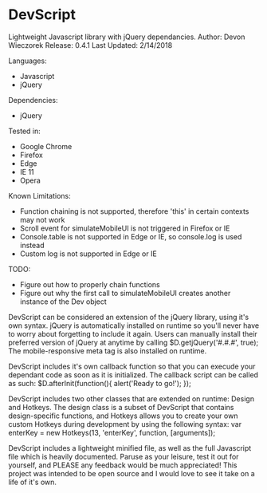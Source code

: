 # DevScript
Lightweight Javascript library with jQuery dependancies.
Author: Devon Wieczorek
Release: 0.4.1
Last Updated: 2/14/2018


Languages:
- Javascript
- jQuery

Dependencies:
- jQuery

Tested in:
- Google Chrome
- Firefox
- Edge
- IE 11
- Opera

Known Limitations:
- Function chaining is not supported, therefore 'this' in certain contexts may not work
- Scroll event for simulateMobileUI is not triggered in Firefox or IE
- Console.table is not supported in Edge or IE, so console.log is used instead
- Custom log is not supported in Edge or IE

TODO:
- Figure out how to properly chain functions
- Figure out why the first call to simulateMobileUI creates another instance of the Dev object

DevScript can be considered an extension of the jQuery library, using it's own syntax.
jQuery is automatically installed on runtime so you'll never have to worry about forgetting to include it again.
Users can manually install their preferred version of jQuery at anytime by calling $D.getjQuery('#.#.#', true);
The mobile-responsive meta tag is also installed on runtime.

DevScript includes it's own callback function so that you can execude your dependant code as soon as it is initialized.
The callback script can be called as such: $D.afterInit(function(){ alert('Ready to go!'); });

DevScript includes two other classes that are extended on runtime: Design and Hotkeys.
The design class is a subset of DevScript that contains design-specific functions, and Hotkeys allows you to create your 
own custom Hotkeys during development by using the following syntax: var enterKey = new Hotkeys(13, 'enterKey', function, [arguments]);

DevScript includes a lightweight minified file, as well as the full Javascript file which is heavily documented.
Paruse as your leisure, test it out for yourself, and PLEASE any feedback would be much appreciated!
This project was intended to be open source and I would love to see it take on a life of it's own.
